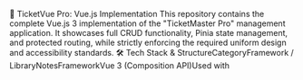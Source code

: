 🚀 TicketVue Pro: Vue.js Implementation
This repository contains the complete Vue.js 3 implementation of the "TicketMaster Pro" management application. It showcases full CRUD functionality, Pinia state management, and protected routing, while strictly enforcing the required uniform design and accessibility standards.
🛠️ Tech Stack & StructureCategoryFramework / LibraryNotesFrameworkVue 3 (Composition API)Used with <script setup> for clean component logic.StatePiniaOfficial state management for Authentication (authStore) and Ticket data (ticketStore).RoutingVue Router 4Enforces protected routes via Navigation Guards.Build ToolViteUsed for development and production bundling.StylingVanilla CSSUsed to enforce uniform design and color rules.
UI Components and State Structure Explanation
The application is structured into distinct Pages (e.g., DashboardPage.vue), reusable Components (e.g., TicketForm.vue), and Stores (Pinia modules). The ticketStore holds the mutable array of tickets, and its actions (saveTicket, deleteTicket) are used by the form and list components for all CRUD operations.
⚙️ Setup and ExecutionPrerequisitesEnsure you have Node.js (v16+) and npm installed.StepsClone the Repository:Bashgit clone [YOUR_REPOSITORY_URL]
cd vue-ticket-app
Install Dependencies:Bashnpm install
# or yarn install
Run the App:Bashnpm run dev
# or yarn dev
The application will run locally (typically at http://localhost:5173).Instructions for Switching VersionsTo run a different version (e.g., React or Twig), you must first stop this Vue server (Ctrl+C or Cmd+C) and then navigate to the respective project directory to execute its unique startup command.🔒 Usage and Design ComplianceExample Test User CredentialsAuthentication is simulated via localStorage.FieldValueEmailtest@user.comPasswordpasswordSecurity and Validation NotesProtected Routes: Only authenticated users can access the Dashboard and Ticket Management screens, enforced by the ticketapp_session key in localStorage. Unauthorized access redirects to /auth/login.Logout: Clears the session and redirects to the landing page.Validation: title and status fields are mandatory. The status field strictly accepts only "open", "in_progress", or "closed". Validation errors are currently handled via inline HTML5 checks and JavaScript alerts.Design Consistency & AccessibilityThe UI strictly adheres to the mandated uniform design:Max Width: Content is centered with a max-width of $1440\text{px}$ (using a global CSS variable).Aesthetics: Includes the wavy SVG background in the hero section, multiple decorative circles, and uses box-shaped sections with shadows and rounded corners (cards).Responsiveness: The layout is fully responsive, adapting to mobile and tablet views.Color Rules:open → Green tonein_progress → Amber toneclosed → Gray toneAccessibility: Semantic HTML is used, and visible focus states are maintained.

